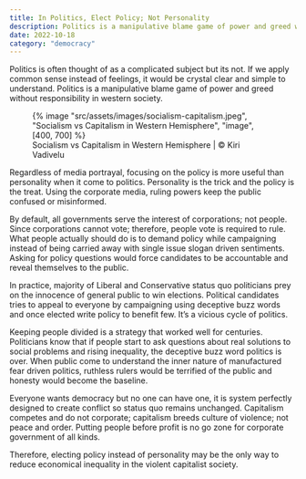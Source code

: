 ```yaml
---
title: In Politics, Elect Policy; Not Personality
description: Politics is a manipulative blame game of power and greed without responsibility in western society
date: 2022-10-18
category: "democracy"
---
```


Politics is often thought of as a complicated subject but its not. If we apply common sense instead of feelings, it would be crystal clear and simple to understand. Politics is a manipulative blame game of power and greed without responsibility in western society.

<!-- excerpt -->

<figure>
{% image "src/assets/images/socialism-capitalism.jpeg", "Socialism vs Capitalism in Western Hemisphere", "image", [400, 700] %}
<figcaption>Socialism vs Capitalism in Western Hemisphere | © Kiri Vadivelu</figcaption>
</figure>

Regardless of media portrayal, focusing on the policy is more useful than personality when it come to politics. Personality is the trick and the policy is the treat. Using the corporate media, ruling powers keep the public confused or misinformed.

By default, all governments serve the interest of corporations; not people. Since corporations cannot vote; therefore, people vote is required to rule. What people actually should do is to demand policy while campaigning instead of being carried away with single issue slogan driven sentiments. Asking for policy questions would force candidates to be accountable and reveal themselves to the public.

In practice, majority of Liberal and Conservative status quo politicians prey on the innocence of general public to win elections. Political candidates tries to appeal to everyone by campaigning using deceptive buzz words and once elected write policy to benefit few. It’s a vicious cycle of politics.

Keeping people divided is a strategy that worked well for centuries. Politicians know that if people start to ask questions about real solutions to social problems and rising inequality, the deceptive buzz word politics is over. When public come to understand the inner nature of manufactured fear driven politics, ruthless rulers would be terrified of the public and honesty would become the baseline.

Everyone wants democracy but no one can have one, it is system perfectly designed to create conflict so status quo remains unchanged. Capitalism competes and do not corporate; capitalism breeds culture of violence; not peace and order. Putting people before profit is no go zone for corporate government of all kinds.

Therefore, electing policy instead of personality may be the only way to reduce economical inequality in the violent capitalist society.
